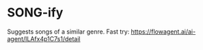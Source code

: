# SONG-ify
Suggests songs of a similar genre.
Fast try: https://flowagent.ai/ai-agent/ILAfx4p1C7s1/detail
